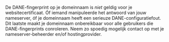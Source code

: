 De DANE-fingerprint op je domeinnaam is *niet* geldig voor je websitecertificaat. Óf iemand manipuleerde het antwoord van jouw nameserver, óf je domeinnaam heeft een serieuze DANE-configuratiefout. Dit laatste maakt je domeinnaam onbereikbaar voor alle gebruikers die DANE-fingerprints conroleren. Neem zo spoedig mogelijk contact op met je nameserver-beheerder en/of hostingprovider.

